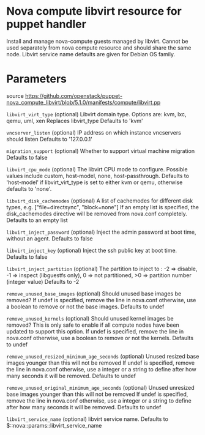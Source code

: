 # Nova compute libvirt resource for puppet handler

Install and manage nova-compute guests managed by libvirt.
Cannot be used separately from nova compute resource and
should share the same node.
Libvirt service name defaults are given for Debian OS family.

# Parameters

source https://github.com/openstack/puppet-nova_compute_libvirt/blob/5.1.0/manifests/compute/libvirt.pp

 ``libvirt_virt_type``
   (optional) Libvirt domain type. Options are: kvm, lxc, qemu, uml, xen
   Replaces libvirt_type
   Defaults to 'kvm'

 ``vncserver_listen``
   (optional) IP address on which instance vncservers should listen
   Defaults to '127.0.0.1'

 ``migration_support``
   (optional) Whether to support virtual machine migration
   Defaults to false

 ``libvirt_cpu_mode``
   (optional) The libvirt CPU mode to configure.  Possible values
   include custom, host-model, none, host-passthrough.
   Defaults to 'host-model' if libvirt_virt_type is set to either
   kvm or qemu, otherwise defaults to 'none'.

 ``libvirt_disk_cachemodes``
   (optional) A list of cachemodes for different disk types, e.g.
   ["file=directsync", "block=none"]
   If an empty list is specified, the disk_cachemodes directive
   will be removed from nova.conf completely.
   Defaults to an empty list

 ``libvirt_inject_password``
   (optional) Inject the admin password at boot time, without an agent.
   Defaults to false

 ``libvirt_inject_key``
   (optional) Inject the ssh public key at boot time.
   Defaults to false

 ``libvirt_inject_partition``
   (optional) The partition to inject to : -2 => disable, -1 => inspect
   (libguestfs only), 0 => not partitioned, >0 => partition
   number (integer value)
   Defaults to -2

 ``remove_unused_base_images``
   (optional) Should unused base images be removed?
   If undef is specified, remove the line in nova.conf
   otherwise, use a boolean to remove or not the base images.
   Defaults to undef

 ``remove_unused_kernels``
   (optional) Should unused kernel images be removed?
   This is only safe to enable if all compute nodes
   have been updated to support this option.
   If undef is specified, remove the line in nova.conf
   otherwise, use a boolean to remove or not the kernels.
   Defaults to undef

 ``remove_unused_resized_minimum_age_seconds``
   (optional) Unused resized base images younger
   than this will not be removed
   If undef is specified, remove the line in nova.conf
   otherwise, use a integer or a string to define after
   how many seconds it will be removed.
   Defaults to undef

 ``remove_unused_original_minimum_age_seconds``
   (optional) Unused unresized base images younger
   than this will not be removed
   If undef is specified, remove the line in nova.conf
   otherwise, use a integer or a string to define after
   how many seconds it will be removed.
   Defaults to undef

 ``libvirt_service_name``
   (optional) libvirt service name.
   Defaults to $::nova::params::libvirt_service_name
